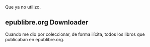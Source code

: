 Que ya no utilizo.

## epublibre.org Downloader

Cuando me dio por coleccionar, de forma ilícita, todos los libros que publicaban en epublibre.org. 

